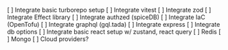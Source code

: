 [ ] Integrate basic turborepo setup
[ ] Integrate vitest
[ ] Integrate zod
[ ] Integrate Effect library
[ ] Integrate authzed (spiceDB)
[ ] Integrate IaC (OpenTofu)
[ ] Integrate graphql (gql.tada)
[ ] Integrate express
[ ] Integrate db options
[ ] Integrate basic react setup w/ zustand, react query
[ ] Redis
[ ] Mongo
[ ] Cloud providers?
